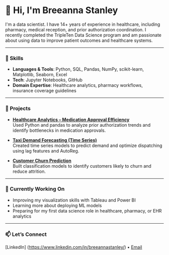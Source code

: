 # 👋 Hi, I'm Breeanna Stanley

I'm a data scientist. I have 14+ years of experience in healthcare, including pharmacy, medical reception, and prior authorization coordination. I recently completed the TripleTen Data Science program and am passionate about using data to improve patient outcomes and healthcare systems.

---

### 🧠 Skills
- **Languages & Tools**: Python, SQL, Pandas, NumPy, scikit-learn, Matplotlib, Seaborn, Excel
- **Tech**: Jupyter Notebooks, GitHub
- **Domain Expertise**: Healthcare analytics, pharmacy workflows, insurance coverage guidelines

---

### 💼 Projects
- **[Healthcare Analytics – Medication Approval Efficiency](https://github.com/yourrepo)**  
  Used Python and pandas to analyze prior authorization trends and identify bottlenecks in medication approvals.

- **[Taxi Demand Forecasting (Time Series)](https://github.com/yourrepo)**  
  Created time series models to predict demand and optimize dispatching using lag features and AutoReg.

- **[Customer Churn Prediction](https://github.com/yourrepo)**  
  Built classification models to identify customers likely to churn and reduce attrition.

---

### 🚀 Currently Working On
- Improving my visualization skills with Tableau and Power BI
- Learning more about deploying ML models
- Preparing for my first data science role in healthcare, pharmacy, or EHR analytics

---

### 📫 Let’s Connect
[LinkedIn] (https://www.linkedin.com/in/breeannastanley/) • [Email](breeanna.stanley@yahoo.com)
